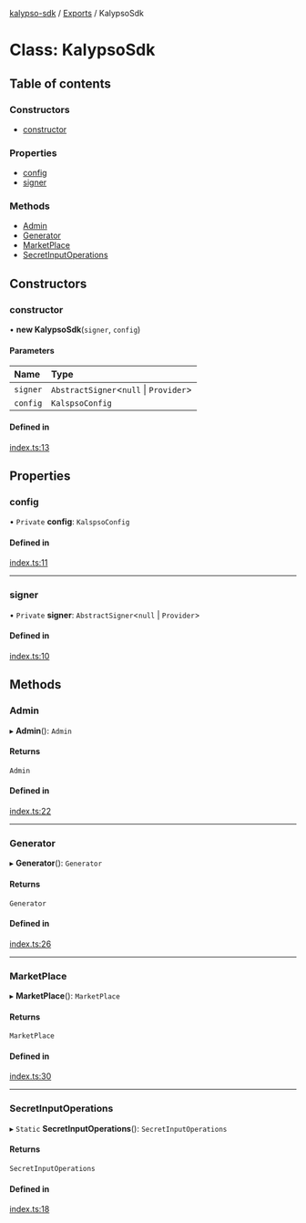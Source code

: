 [kalypso-sdk](../README.md) / [Exports](../modules.md) / KalypsoSdk

# Class: KalypsoSdk

## Table of contents

### Constructors

- [constructor](KalypsoSdk.md#constructor)

### Properties

- [config](KalypsoSdk.md#config)
- [signer](KalypsoSdk.md#signer)

### Methods

- [Admin](KalypsoSdk.md#admin)
- [Generator](KalypsoSdk.md#generator)
- [MarketPlace](KalypsoSdk.md#marketplace)
- [SecretInputOperations](KalypsoSdk.md#secretinputoperations)

## Constructors

### constructor

• **new KalypsoSdk**(`signer`, `config`)

#### Parameters

| Name | Type |
| :------ | :------ |
| `signer` | `AbstractSigner`<``null`` \| `Provider`\> |
| `config` | `KalspsoConfig` |

#### Defined in

[index.ts:13](https://github.com/marlinprotocol/Kalypso-SDK/blob/279accb/src/index.ts#L13)

## Properties

### config

• `Private` **config**: `KalspsoConfig`

#### Defined in

[index.ts:11](https://github.com/marlinprotocol/Kalypso-SDK/blob/279accb/src/index.ts#L11)

___

### signer

• `Private` **signer**: `AbstractSigner`<``null`` \| `Provider`\>

#### Defined in

[index.ts:10](https://github.com/marlinprotocol/Kalypso-SDK/blob/279accb/src/index.ts#L10)

## Methods

### Admin

▸ **Admin**(): `Admin`

#### Returns

`Admin`

#### Defined in

[index.ts:22](https://github.com/marlinprotocol/Kalypso-SDK/blob/279accb/src/index.ts#L22)

___

### Generator

▸ **Generator**(): `Generator`

#### Returns

`Generator`

#### Defined in

[index.ts:26](https://github.com/marlinprotocol/Kalypso-SDK/blob/279accb/src/index.ts#L26)

___

### MarketPlace

▸ **MarketPlace**(): `MarketPlace`

#### Returns

`MarketPlace`

#### Defined in

[index.ts:30](https://github.com/marlinprotocol/Kalypso-SDK/blob/279accb/src/index.ts#L30)

___

### SecretInputOperations

▸ `Static` **SecretInputOperations**(): `SecretInputOperations`

#### Returns

`SecretInputOperations`

#### Defined in

[index.ts:18](https://github.com/marlinprotocol/Kalypso-SDK/blob/279accb/src/index.ts#L18)
